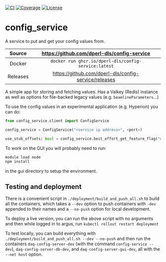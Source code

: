 [![CI](https://github.com/dperl-dls/config-service/actions/workflows/ci.yml/badge.svg)](https://github.com/dperl-dls/config-service/actions/workflows/ci.yml)
[![Coverage](https://codecov.io/gh/dperl-dls/config-service/branch/main/graph/badge.svg)](https://codecov.io/gh/dperl-dls/config-service)
[![License](https://img.shields.io/badge/License-Apache%202.0-blue.svg)](https://opensource.org/licenses/Apache-2.0)

# config_service

A service to put and get your config values from.

|  Source  |     <https://github.com/dperl-dls/config-service>      |
| :------: | :----------------------------------------------------: |
|  Docker  |  `docker run ghcr.io/dperl-dls/config-service:latest`  |
| Releases | <https://github.com/dperl-dls/config-service/releases> |

A simple app for storing and fetching values. Has a Valkey (Redis) instance as well as options for file-backed legacy
values (e.g. `beamlineParameters`...)

To use the config values in an experimental application (e.g. Hyperion) you can do:

```python
from config_service.client import ConfigService

config_service = ConfigService("<service ip address>", <port>)

use_stub_offsets: bool = config_service.best_effort_get_feature_flag("use_stub_offsets")

```

To work on the GUI you will probably need to run:

```bash
module load node
npm install
```

in the gui directory to setup the environment.

## Testing and deployment

There is a convenient script in `./deployment/build_and_push_all.sh` to build all the containers, which takes
a `--dev` option to push containers with `-dev` appended to their names and a `--no-push` option for local
development.

To deploy a live version, you can run the above script with no arguments and then while logged in to
argus, run `kubectl rollout restart deployment`

To test locally, you can build everything with `./deployment/build_and_push_all.sh --dev --no-push` and then
run the containers `daq-config-server-dev` (with the command `config-service --dev`), `daq-config-server-db-dev`,
and `daq-config-server-gui-dev`, all with the `--net host` option.
